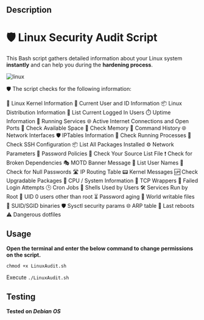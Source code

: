 ## Description 

# 🛡️ Linux Security Audit Script

This Bash script gathers detailed information about your Linux system **instantly** and can help you during the **hardening process**.


![linux](https://github.com/user-attachments/assets/ec5251e0-7fa7-4434-b123-da84f41035f8)


🛡️ The script checks for the following information:

🐧 Linux Kernel Information
👤 Current User and ID Information
📦 Linux Distribution Information
👥 List Current Logged In Users
⏱️ Uptime Information
🔧 Running Services
🌐 Active Internet Connections and Open Ports
💽 Check Available Space
🧠 Check Memory
📜 Command History
🌐 Network Interfaces
🛡️ IPTables Information
🧾 Check Running Processes
🔐 Check SSH Configuration
📦 List All Packages Installed
⚙️ Network Parameters
🧷 Password Policies
📁 Check Your Source List File
❗ Check for Broken Dependencies
🎭 MOTD Banner Message
👥 List User Names
🚫 Check for Null Passwords
🛣️ IP Routing Table
📟 Kernel Messages
🆙 Check Upgradable Packages
🧮 CPU / System Information
🧱 TCP Wrappers
🔐 Failed Login Attempts
🕒 Cron Jobs
🐚 Shells Used by Users
🛠️ Services Run by Root
👑 UID 0 users other than root
⏳ Password aging
📂 World writable files
🧷 SUID/SGID binaries
🛡️ Sysctl security params
🌐 ARP table
🔄 Last reboots
⚠️ Dangerous dotfiles



## Usage

**Open the terminal and enter the below command to change permissions on the script.**

```chmod +x LinuxAudit.sh```

Execute ```./LinuxAudit.sh```


## Testing

**Tested on _Debian OS_**



